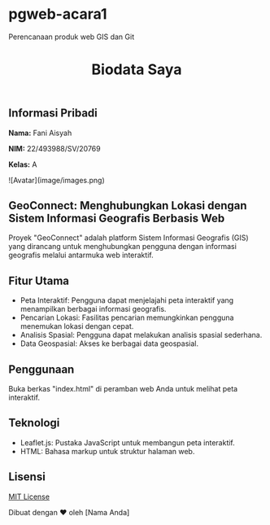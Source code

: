 # pgweb-acara1
Perencanaan produk web GIS dan Git 

<header>
        <h1>Biodata Saya</h1>
    </header>
    <main>
        <section id="personal-info">
            <h2>Informasi Pribadi</h2>
            <p><strong>Nama:</strong> Fani Aisyah</p>
            <p><strong>NIM:</strong> 22/493988/SV/20769</p>
            <p><strong>Kelas:</strong> A</p>
![Avatar](image/images.png)


# GeoConnect: Menghubungkan Lokasi dengan Sistem Informasi Geografis Berbasis Web

Proyek "GeoConnect" adalah platform Sistem Informasi Geografis (GIS) yang dirancang untuk menghubungkan pengguna dengan informasi geografis melalui antarmuka web interaktif.

## Fitur Utama

- Peta Interaktif: Pengguna dapat menjelajahi peta interaktif yang menampilkan berbagai informasi geografis.
- Pencarian Lokasi: Fasilitas pencarian memungkinkan pengguna menemukan lokasi dengan cepat.
- Analisis Spasial: Pengguna dapat melakukan analisis spasial sederhana.
- Data Geospasial: Akses ke berbagai data geospasial.

## Penggunaan

Buka berkas "index.html" di peramban web Anda untuk melihat peta interaktif.

## Teknologi

- Leaflet.js: Pustaka JavaScript untuk membangun peta interaktif.
- HTML: Bahasa markup untuk struktur halaman web.

## Lisensi

[MIT License](LICENSE)

Dibuat dengan ❤️ oleh [Nama Anda]

